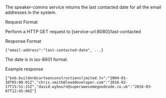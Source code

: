 The speaker-comms service returns the last contacted date for all the email addresses in the system.

Request Format

Perform a HTTP GET request to [service-url:8080]/last-contacted

Response Format
````
{"email-address":"last-contacted-date", ...}
````
The date is in iso-8601 format.

Example response
````
{"bob.builder@cartoonconstructionslimited.tv":"2004-01-30T05:00:01Z","chris.smith@leaddeveloper.com":"2016-02-17T15:51:15Z","david.wybourn@superawesomegoodcode.co.uk":"2016-03-07T12:45:04Z"}
````
